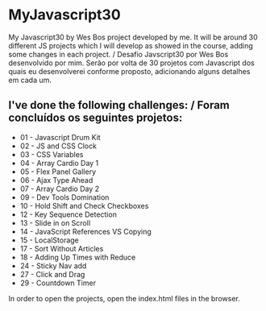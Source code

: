 # MyJavascript30 #

My Javascript30 by Wes Bos project developed by me. It will be around 30 different JS projects which I will develop as showed in the course, adding some changes in each project. / Desafio Javscript30 por Wes Bos desenvolvido por mim. Serão por volta de 30 projetos com Javascript dos quais eu desenvolverei conforme proposto, adicionando alguns detalhes em cada um.

## I've done the following challenges: / Foram concluídos os seguintes projetos: ##

- 01 - Javascript Drum Kit
- 02 - JS and CSS Clock
- 03 - CSS Variables
- 04 - Array Cardio Day 1
- 05 - Flex Panel Gallery
- 06 - Ajax Type Ahead	
- 07 - Array Cardio Day 2
- 09 - Dev Tools Domination
- 10 - Hold Shift and Check Checkboxes
- 12 - Key Sequence Detection
- 13 - Slide in on Scroll
- 14 - JavaScript References VS Copying
- 15 - LocalStorage
- 17 - Sort Without Articles
- 18 - Adding Up Times with Reduce
- 24 - Sticky Nav	add 
- 27 - Click and Drag	
- 29 - Countdown Timer



In order to open the projects, open the index.html files in the browser.
